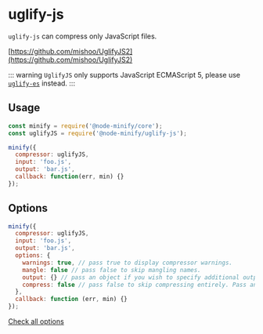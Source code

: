 # uglify-js

`uglify-js` can compress only JavaScript files.

[https://github.com/mishoo/UglifyJS2](https://github.com/mishoo/UglifyJS2)

::: warning
`UglifyJS` only supports JavaScript ECMAScript 5, please use [`uglify-es`](/compressors/uglify-es.md) instead.
:::

## Usage

```js
const minify = require('@node-minify/core');
const uglifyJS = require('@node-minify/uglify-js');

minify({
  compressor: uglifyJS,
  input: 'foo.js',
  output: 'bar.js',
  callback: function(err, min) {}
});
```

## Options

```js
minify({
  compressor: uglifyJS,
  input: 'foo.js',
  output: 'bar.js',
  options: {
    warnings: true, // pass true to display compressor warnings.
    mangle: false // pass false to skip mangling names.
    output: {} // pass an object if you wish to specify additional output options. The defaults are optimized for best compression.
    compress: false // pass false to skip compressing entirely. Pass an object to specify custom compressor options.
  },
  callback: function (err, min) {}
});
```

[Check all options](https://github.com/mishoo/UglifyJS2)
